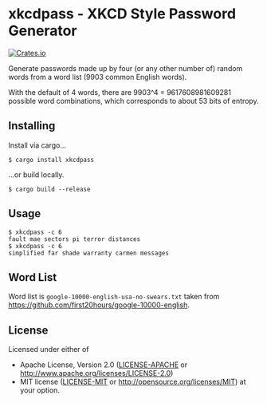 # xkcdpass - XKCD Style Password Generator

[![Crates.io][crates-io-badge]][crates-io]

Generate passwords made up by four (or any other number of) random words from a
word list (9903 common English words).

With the default of 4 words, there are 9903^4 = 9617608981609281 possible word
combinations, which corresponds to about 53 bits of entropy.

## Installing

Install via cargo...

    $ cargo install xkcdpass

...or build locally.

    $ cargo build --release

## Usage

    $ xkcdpass -c 6
    fault mae sectors pi terror distances
    $ xkcdpass -c 6
    simplified far shade warranty carmen messages

## Word List

Word list is `google-10000-english-usa-no-swears.txt` taken from
https://github.com/first20hours/google-10000-english.

## License

Licensed under either of

 * Apache License, Version 2.0 ([LICENSE-APACHE](LICENSE-APACHE) or
   http://www.apache.org/licenses/LICENSE-2.0)
 * MIT license ([LICENSE-MIT](LICENSE-MIT) or
   http://opensource.org/licenses/MIT) at your option.

<!-- Badges -->
[crates-io]: https://crates.io/crates/xkcdpass
[crates-io-badge]: https://img.shields.io/crates/v/xkcdpass.svg

